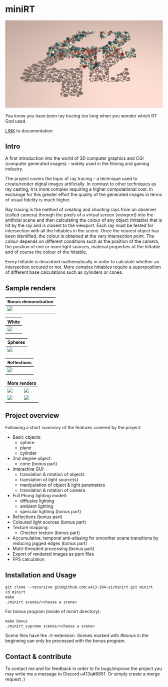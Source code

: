 # miniRT


![42logo](renders/42.png)

You know you have been ray tracing too long when you wonder which RT God used.

[LINK](https://u413-284-si.github.io/miniRT) to documentation

## Intro
A first introduction into the world of 3D computer graphics and CGI (computer generated images) - widely used in the filming and gaming industry.

The project covers the topic of ray tracing - a technique used to create/render digital images artificially. In contrast to other techniques as ray casting, it is more complex requiring a higher computational cost. In exchange for this greater effort the quality of the generated images in terms of visual fidelity is much higher. 

Ray tracing is the method of creating and shooting rays from an observer (called camera) through the pixels of a virtual screen (viewport) into the artificial scene and then calculating the colour of any object (hittable) that is hit by the ray and is closest to the viewport. Each ray must be tested for intersection with all the hittables in the scene. Once the nearest object has been identified, the colour is obtained at the very intersection point. The colour depends on different conditions such as the position of the camera, the position of one or more light sources, material properties of the hittable and of course the colour of the hittable.

Every hittable is described mathematically in order to calculate whether an intersection occured or not. More complex hittables require a superposition of different base calculations such as cylinders or cones.

## Sample renders
<table align=center>
	<thead>
		<tr>
			<th colspan=2>Bonus demonstration</th>
		</tr>
	</thead>
  <tbody>
      <tr>
        <td><image src="renders/bonus.png"></image></td>
      </tr>
  </tbody>
</table>

<table align=center>
	<thead>
		<tr>
			<th colspan=2>White</th>
		</tr>
	</thead>
  <tbody>
      <tr>
        <td><image src="renders/white.png"></image></td>
      </tr>
  </tbody>
</table>

<table align=center>
	<thead>
		<tr>
			<th colspan=2>Spheres</th>
		</tr>
	</thead>
  <tbody>
      <tr>
        <td><image src="renders/spheres.png"></image></td>
      </tr>
  </tbody>
</table>

<table align=center>
	<thead>
		<tr>
			<th colspan=2>Reflections</th>
		</tr>
	</thead>
  <tbody>
      <tr>
        <td><image src="renders/reflection.png"></image></td>
      </tr>
  </tbody>
</table>

<table align=center>
	<thead>
		<tr>
			<th colspan=2>More renders</th>
		</tr>
	</thead>
  <tbody>
      <tr>
	<td><image src="renders/complex.png"></image></td>
        <td><image src="renders/shadows.png"></image></td>
      </tr>
      <tr>
	<td><image src="renders/pokeball.png"></image></td>
        <td><image src="renders/snowman.png"></image></td>
      </tr>
  </tbody>
</table>

## Project overview

Following a short summary of the features covered by the project:

- Basic objects:
  - sphere
  - plane
  - cylinder
- 2nd degree object:
  - cone (bonus part)
- Interactive GUI:
  - translation & rotation of objects
  - translation of light source(s)
  - manipulation of object & light parameters
  - translation & rotation of camera
- Full Phong lighting modell:
  - diffusive lighting
  - ambient lighting
  - specular lighting (bonus part)
- Reflections (bonus part)
- Coloured light sources (bonus part)
- Texture mapping: 
  - Checker texture (bonus part)
- Accumulative, temporal anti-aliasing for smoother scene transitions by reducing jagged edges (bonus part)
- Multi-threaded processing (bonus part)
- Export of rendered images as ppm files
- FPS calculation

## Installation and Usage

```
git clone --recursive git@github.com:u413-284-si/minirt.git minirt
cd minirt
make
./minirt scenes/<choose a scene>
```

For bonus program (inside of minirt directory):

```
make bonus
./minirt_supreme scenes/<choose a scene>
```
Scene files have the .rt-extension. Scenes marked with *#bonus* in the beginning can only be processed with the bonus program.

## Contact & contribute

To contact me and for feedback in order to fix bugs/improve the project you may write me a message to Discord u413q#6851. Or simply create a merge request ;)

